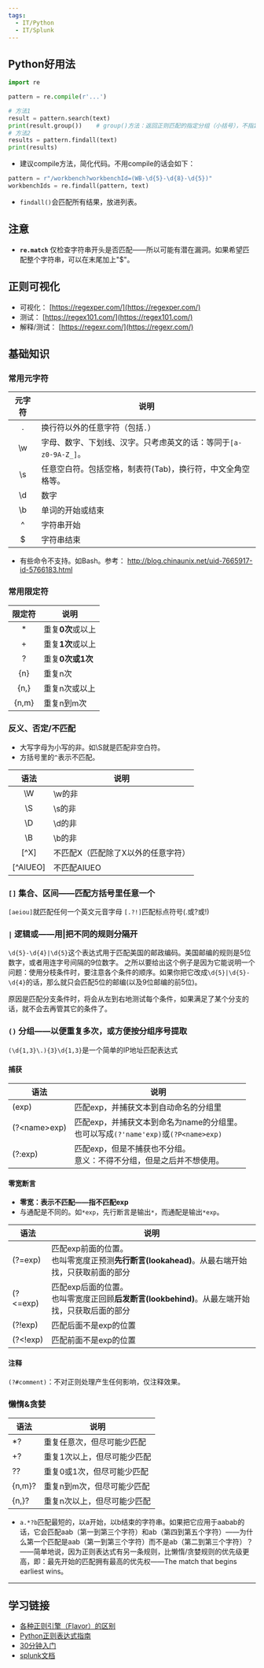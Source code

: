 ```yaml
---
tags:
  - IT/Python
  - IT/Splunk
---
```


## Python好用法

```python
import re

pattern = re.compile(r'...')

# 方法1
result = pattern.search(text)
print(result.group())    # group()方法：返回正则匹配的指定分组（小括号），不指定或者 0 则表示返回匹配的整体。
# 方法2
results = pattern.findall(text)
print(results)
```

- 建议compile方法，简化代码。不用compile的话会如下：
```python
pattern = r"/workbench?workbenchId=(WB-\d{5}-\d{8}-\d{5})"
workbenchIds = re.findall(pattern, text)
```

- `findall()`会匹配所有结果，放进列表。


## 注意

- **`re.match`** 仅检查字符串开头是否匹配——所以可能有潜在漏洞。如果希望匹配整个字符串，可以在末尾加上"$"。


## 正则可视化

- 可视化： [https://regexper.com/](https://regexper.com/)
- 测试： [https://regex101.com/](https://regex101.com/)
- 解释/测试： [https://regexr.com/](https://regexr.com/)



## 基础知识

### 常用元字符

| 元字符 | 说明                                      |
| :-: | --------------------------------------- |
|  .  | 换行符以外的任意字符（包括`.`）                       |
| \w  | 字母、数字、下划线、汉字。只考虑英文的话：等同于`[a-z0-9A-Z_]`。 |
| \s  | 任意空白符。包括空格，制表符(Tab)，换行符，中文全角空格等。        |
| \d  | 数字                                      |
| \b  | 单词的开始或结束                                |
|  ^  | 字符串开始                                   |
|  $  | 字符串结束                                   |

- 有些命令不支持。如Bash。参考： http://blog.chinaunix.net/uid-7665917-id-5766183.html


### 常用限定符

|  限定符  | 说明          |
| :---: | ----------- |
|   *   | 重复**0次**或以上 |
|   +   | 重复**1次**或以上 |
|   ?   | 重复**0次或1次** |
|  {n}  | 重复n次        |
| {n,}  | 重复n次或以上     |
| {n,m} | 重复n到m次      |

### 反义、否定/不匹配

- 大写字母为小写的非。如\S就是匹配非空白符。
- 方括号里的`^`表示不匹配。

|    语法     | 说明                 |
| :-------: | ------------------ |
|    \W     | \w的非               |
|    \S     | \s的非               |
|    \D     | \d的非               |
|    \B     | \b的非               |
|   [\^X]   | 不匹配X（匹配除了X以外的任意字符） |
| [\^AIUEO] | 不匹配AIUEO           |


### `[]` 集合、区间——匹配方括号里任意一个

`[aeiou]`就匹配任何一个英文元音字母
`[.?!]`匹配标点符号(.或?或!)

### `|`  逻辑或——用|把不同的规则分隔开

`\d{5}-\d{4}|\d{5}`这个表达式用于匹配美国的邮政编码。美国邮编的规则是5位数字，或者用连字号间隔的9位数字。
之所以要给出这个例子是因为它能说明一个问题：使用分枝条件时，要注意各个条件的顺序。如果你把它改成`\d{5}|\d{5}-\d{4}`的话，那么就只会匹配5位的邮编(以及9位邮编的前5位)。

原因是匹配分支条件时，将会从左到右地测试每个条件，如果满足了某个分支的话，就不会去再管其它的条件了。

### `()`  分组——以便重复多次，或方便按分组序号提取

`(\d{1,3}\.){3}\d{1,3}`是一个简单的IP地址匹配表达式

#### 捕获

| 语法             | 说明                                                              |
| -------------- | --------------------------------------------------------------- |
| (exp)          | 匹配exp，并捕获文本到自动命名的分组里                                            |
| (?\<name\>exp) | 匹配exp，并捕获文本到命名为name的分组里。<br>也可以写成`(?'name'exp)`或`(?P<name>exp)` |
| (?:exp)        | 匹配exp，但是不捕获也不分组。<br>意义：不得不分组，但是之后并不想使用。                         |


#### 零宽断言

* **零宽：表示不匹配——指不匹配exp**
* 与通配是不同的。如`*exp`，先行断言是输出`*`，而通配是输出`*exp`。

| 语法       | 说明                                                           |
| -------- | ------------------------------------------------------------ |
| (?=exp)  | 匹配exp前面的位置。<br>也叫零宽度正预测**先行断言(lookahead)**。从最右端开始找，只获取前面的部分  |
| (?<=exp) | 匹配exp后面的位置。<br>也叫零宽度正回顾**后发断言(lookbehind)**。从最左端开始找，只获取后面的部分 |
| (?!exp)  | 匹配后面不是exp的位置                                                 |
| (?<!exp) | 匹配前面不是exp的位置                                                 |

#### 注释

`(?#comment)`：不对正则处理产生任何影响，仅注释效果。



### 懒惰&贪婪

| 语法     | 说明             |
| ------ | -------------- |
| *?     | 重复任意次，但尽可能少匹配  |
| +?     | 重复1次以上，但尽可能少匹配 |
| ??     | 重复0或1次，但尽可能少匹配 |
| {n,m}? | 重复n到m次，但尽可能少匹配 |
| {n,}?  | 重复n次以上，但尽可能少匹配 |

- `a.*?b`匹配最短的，以a开始，以b结束的字符串。如果把它应用于aabab的话，它会匹配aab（第一到第三个字符）和ab（第四到第五个字符）——为什么第一个匹配是aab（第一到第三个字符）而不是ab（第二到第三个字符）？——简单地说，因为正则表达式有另一条规则，比懒惰/贪婪规则的优先级更高，即：最先开始的匹配拥有最高的优先权——The match that begins earliest wins。



---
## 学习链接

- [各种正则引擎（Flavor）的区别](https://gist.github.com/CMCDragonkai/6c933f4a7d713ef712145c5eb94a1816#feature-comparison)
- [Python正则表达式指南](https://www.cnblogs.com/huxi/archive/2010/07/04/1771073.html?utm_source=qq&utm_medium=social&utm_oi=1305217713447702528)
- [30分钟入门](https://deerchao.cn/tutorials/regex/regex.htm)
- [splunk文档](https://docs.splunk.com/Documentation/Splunk/latest/Knowledge/Aboutsplunkregularexpressions)
